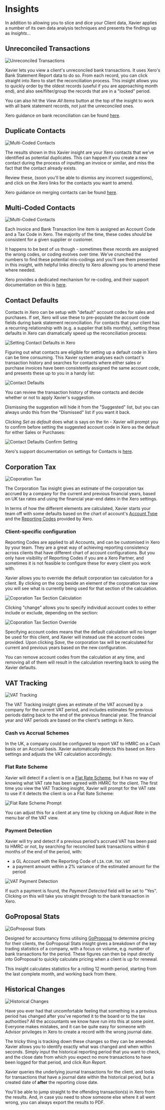 # Insights
In addition to allowing you to slice and dice your Client data, Xavier applies a number of its own data analysis
techniques and presents the findings up as *Insights*...

## Unreconciled Transactions
![Unreconciled Transactions](./images/unreconciled-transactions.png)

Xavier lets you view a client's unreconciled bank transactions. It uses Xero's Bank Statement Report data to do so.
From each record, you can click straight into Xero to start the reconciliation process. This insight allows you to
quickly order by the oldest records (useful if you are approaching month end), and also see/filter/group the records
that are in a "locked" period.

You can also hit the *View All Items* button at the top of the insight to work with all bank statement records, not just
the unreconciled ones.

Xero guidance on bank reconciliation can be found [here](https://central.xero.com/s/article/Bank-reconciliation-in-Xero).

## Duplicate Contacts
![Multi-Coded Contacts](./images/duplicate-contacts.png)

The results shown in this Xavier insight are your Xero contacts that we’ve identified as potential duplicates.
This can happen if you create a new contact during the process of inputting an invoice or similar, and miss the fact that
the contact already exists.

Review these, (soon you'll be able to dismiss any incorrect suggestions), and click on the Xero links for the contacts
you want to amend.

Xero guidance on merging contacts can be found [here](https://central.xero.com/s/article/Edit-or-merge-an-existing-contact).

## Multi-Coded Contacts
![Multi-Coded Contacts](./images/multi-coded-contacts.png)

Each Invoice and Bank Transaction line item is assigned an Account Code and a Tax Code in Xero.
The majority of the time, these codes *should* be consistent for a given supplier or customer.

It happens to be best of us though - sometimes these records are assigned the wrong codes, or coding evolves over time.
We’ve crunched the numbers to find these potential mis-codings and you'll see them presented in this insight, with helpful
links directly to Xero allowing you to amend these where needed.

Xero provides a dedicated mechanism for re-coding, and their support documentation on this is 
[here](https://central.xero.com/s/article/Find-Recode-a-group-of-transaction-lines).

## Contact Defaults
Contacts in Xero can be setup with "default" account codes for sales and purchases. If set, Xero will use these to 
pre-populate the account code fields during bank statement reconciliation. For contacts that your client has
a recurring relationship with (e.g. a supplier that bills monthly), setting these defaults in Xero can dramatically 
speed up the reconciliation process:

![Setting Contact Defaults in Xero](./images/cleanup-contact-defaults-xero-settings.png)

Figuring out what contacts are eligible for setting up a default code in Xero can be time consuming. This Xavier system 
analyses each contact's transaction history and searches for contacts where either sales or purchase invoices have been 
consistently assigned the same account code, and presents these up to you in a handy list: 

![Contact Defaults](./images/cleanup-contact-defaults.png)

You can review the transaction history of these contacts and decide whether or not to apply Xavier's suggestion.

Dismissing the suggestion will hide it from the "Suggested" list, but you can always undo this from the "Dismissed" list if 
you want it back.

Clicking *Set as default* does what is says on the tin - Xavier will prompt you to confirm before setting the suggested
account code in Xero as the default for either Sales or Purchases:

![Contact Defaults Confirm Setting](./images/cleanup-contact-defaults-confirm.png)

Xero's support documentation on settings for Contacts is [here](https://central.xero.com/s/article/What-are-contacts-in-Xero-UK).


## Corporation Tax
![Coporation Tax](./images/insight-corporation-tax.png)

The Corporation Tax insight gives an estimate of the corporation tax accrued by a company for the current and previous 
financial years, based on UK tax rates and using the financial year-end dates in the Xero settings.

In terms of how the different elements are calculated, Xavier starts your team off with some defaults based on the chart 
of account's [Account Type](https://central.xero.com/s/article/Components-of-an-account-in-your-chart-of-accounts-AU?userregion=true)
and the  [Reporting Codes](https://central.xero.com/s/article/Report-codes-for-practices-using-report-templates) 
provided by Xero. 

### Client-specific configuration
Reporting Codes are applied to all Accounts, and can be customised in Xero by your team. They are a great way of 
achieving reporting consistency across clients that have different chart of account configurations. But you only have 
visibility of Reporting Codes if you are a Xero Partner, and sometimes it is not feasible to configure these for every 
client you work with. 

Xavier allows you to override the default corporation tax calculation for a client. By clicking on the cog beside an 
element of the corporation tax view you will see what is currently being used for that section of the calculation. 

![Coporation Tax Section Calculation](./images/insight-corporation-tax-override.png)

Clicking "change" allows you to specify individual account codes to either include or exclude, depending on the section: 

![Coporation Tax Section Override](./images/insight-corporation-tax-override-change.png)

Specifying account codes means that the default calculation will no longer be used for this client, and Xavier will 
instead use the account codes provided. Upon clicking *Save*, the corporation tax will be recalculated for current and
previous years based on the new configuration.

You can remove account codes from the calculation at any time, and removing all of them will result in the calculation 
reverting back to using the Xavier defaults.


## VAT Tracking
![VAT Tracking](./images/insight-vat.png)

The VAT Tracking insight gives an estimate of the VAT accrued by a company for the current VAT period, and includes 
estimates for previous periods dating back to the end of the previous financial year. The financial year and VAT periods 
are based on the client's settings in Xero.

### Cash vs Accrual Schemes
In the UK, a company could be configured to report VAT to HMRC on a Cash basis or an Accrual basis. Xavier automatically 
detects this based on Xero settings and adjusts the VAT calculation accordingly.  

### Flat Rate Scheme
Xavier will detect if a client is on a [Flat Rate Scheme](https://www.gov.uk/vat-flat-rate-scheme/how-much-you-pay), but 
it has no way of knowing what VAT rate has been agreed with HMRC for the client. The first time you view the VAT Tracking
insight, Xavier will prompt for the VAT rate to use if it detects the client is on a Flat Rate Scheme:

![Flat Rate Scheme Prompt](./images/insight-vat-rate-prompt.png)
 
You can adjust this for a client at any time by clicking on *Adjust Rate* in the menu bar of the VAT view.  

### Payment Detection
Xavier will try and detect if a previous period's accrued VAT has been paid to HMRC or not, by searching for reconciled 
bank transactions within 6 months of the end of the period, with:
- a GL Account with the Reporting Code of `LIA.CUR.TAX.VAT`
- a payment amount within a 2% variance of the estimated amount for the period

![VAT Payment Detection](./images/insight-vat-payment.png)

If such a payment is found, the *Payment Detected* field will be set to "Yes". Clicking on this will take you straight 
through to the bank transaction in Xero.

## GoProposal Stats
![GoProposal Stats](./images/insight-goproposal.png)

Designed for accountancy firms utilising [GoProposal](https://goproposal.com/) to determine pricing for their clients, 
the GoProposal Stats insight gives a breakdown of the key trading statistics of a company, with a focus on volume, e.g. 
number of bank transactions for the period. These figures can then be input directly into GoProposal to quickly 
calculate pricing when a client is up for renewal.

This insight calculates statistics for a rolling 12 month period, starting from the last complete month, and working 
back from there.

## Historical Changes
![Historical Changes](./images/insight-historical-changes.png)

Have you ever had that uncomfortable feeling that something in a previous period has changed after you've reported it to
the board or to the tax authorities? All the accountants we know have run into this at some point. Everyone makes 
mistakes, and it can be quite easy for someone with Advisor privileges in Xero to create a record with the wrong journal 
date. 

The tricky thing is tracking down these changes so they can be amended. Xavier allows you to identify exactly what was 
changed and when within seconds. Simply input the historical reporting period that you want to check, and the close date 
from which you expect no more transactions to have been logged for that period, and click *Run Report*.

Xavier queries the underlying journal transactions for the client, and looks for transactions that have a journal date 
within the historical period, but a created date of __after__ the reporting close date. 

You'll be able to jump straight to the offending transaction(s) in Xero from the results. And, in case you need to show 
someone else where it all went wrong, you can always export the results to PDF. 
